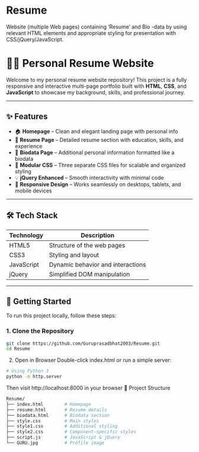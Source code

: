 # Resume
Website (multiple Web pages) containing ‘Resume’ and Bio -data by using relevant HTML elements and appropriate styling for presentation with CSS/jQuery/JavaScript.
# 🧑‍💼 Personal Resume Website

Welcome to my personal resume website repository! This project is a fully responsive and interactive multi-page portfolio built with **HTML**, **CSS**, and **JavaScript** to showcase my background, skills, and professional journey.


---

## ✨ Features

- 🏠 **Homepage** – Clean and elegant landing page with personal info
- 📄 **Resume Page** – Detailed resume section with education, skills, and experience
- 📘 **Biodata Page** – Additional personal information formatted like a biodata
- 🎨 **Modular CSS** – Three separate CSS files for scalable and organized styling
- 💡 **jQuery Enhanced** – Smooth interactivity with minimal code
- 📱 **Responsive Design** – Works seamlessly on desktops, tablets, and mobile devices

---

## 🛠️ Tech Stack

| Technology | Description                        |
|------------|------------------------------------|
| HTML5      | Structure of the web pages         |
| CSS3       | Styling and layout                 |
| JavaScript | Dynamic behavior and interactions |
| jQuery     | Simplified DOM manipulation       |

---

## 🚀 Getting Started

To run this project locally, follow these steps:

### 1. Clone the Repository

```bash
git clone https://github.com/Guruprasadbhat2003/Resume.git
cd Resume
```
2. Open in Browser
Double-click index.html or run a simple server:

```bash
# Using Python 3
python -m http.server
```
Then visit http://localhost:8000 in your browser
📁 Project Structure
```bash
Resume/
├── index.html        # Homepage
├── resume.html       # Resume details
├── biodata.html      # Biodata section
├── style.css         # Main styles
├── style1.css        # Additional styling
├── style2.css        # Component-specific styles
├── script.js         # JavaScript & jQuery
└── GURU.jpg          # Profile image
```
